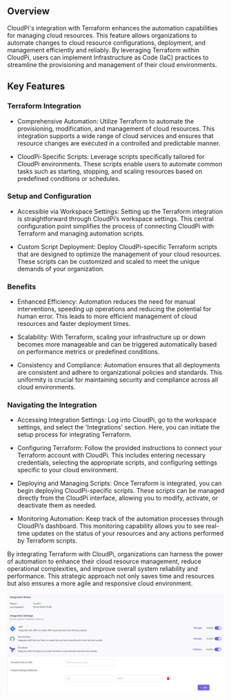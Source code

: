 ## Overview
CloudPi's integration with Terraform enhances the automation capabilities for managing 
cloud resources. This feature allows organizations to automate changes to cloud resource 
configurations, deployment, and management efficiently and reliably. By leveraging 
Terraform within CloudPi, users can implement Infrastructure as Code (IaC) practices to 
streamline the provisioning and management of their cloud environments.

## Key Features 
### Terraform Integration

- Comprehensive Automation: Utilize Terraform to automate the provisioning, modification, 
and management of cloud resources. This integration supports a wide range of cloud services 
and ensures that resource changes are executed in a controlled and predictable manner.

- CloudPi-Specific Scripts: Leverage scripts specifically tailored for CloudPi environments. 
These scripts enable users to automate common tasks such as starting, stopping, and scaling 
resources based on predefined conditions or schedules.

### Setup and Configuration
- Accessible via Workspace Settings: Setting up the Terraform integration is straightforward 
through CloudPi’s workspace settings. This central configuration point simplifies the process 
of connecting CloudPi with Terraform and managing automation scripts.

- Custom Script Deployment: Deploy CloudPi-specific Terraform scripts that are designed to 
optimize the management of your cloud resources. These scripts can be customized and 
scaled to meet the unique demands of your organization.

### Benefits

- Enhanced Efficiency: Automation reduces the need for manual interventions, speeding up 
operations and reducing the potential for human error. This leads to more efficient 
management of cloud resources and faster deployment times.

- Scalability: With Terraform, scaling your infrastructure up or down becomes more 
manageable and can be triggered automatically based on performance metrics or predefined 
conditions.

- Consistency and Compliance: Automation ensures that all deployments are consistent and 
adhere to organizational policies and standards. This uniformity is crucial for maintaining 
security and compliance across all cloud environments.

### Navigating the Integration
- Accessing Integration Settings: Log into CloudPi, go to the workspace settings, and select 
the 'Integrations' section. Here, you can initiate the setup process for integrating Terraform.

- Configuring Terraform: Follow the provided instructions to connect your Terraform account 
with CloudPi. This includes entering necessary credentials, selecting the appropriate scripts, 
and configuring settings specific to your cloud environment.

- Deploying and Managing Scripts: Once Terraform is integrated, you can begin deploying 
CloudPi-specific scripts. These scripts can be managed directly from the CloudPi interface, 
allowing you to modify, activate, or deactivate them as needed.

- Monitoring Automation: Keep track of the automation processes through CloudPi’s 
dashboard. This monitoring capability allows you to see real-time updates on the status of 
your resources and any actions performed by Terraform scripts.

By integrating Terraform with CloudPi, organizations can harness the power of automation 
to enhance their cloud resource management, reduce operational complexities, and 
improve overall system reliability and performance. This strategic approach not only saves 
time and resources but also ensures a more agile and responsive cloud environment.

![Adding a Role](images/thumbnail_automation%20terraform.png)